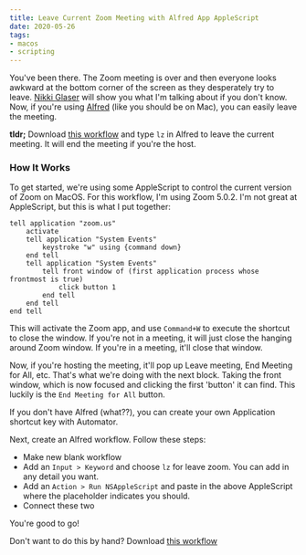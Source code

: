 ```yaml
---
title: Leave Current Zoom Meeting with Alfred App AppleScript
date: 2020-05-26
tags:
- macos
- scripting
---
```

You've been there. The Zoom meeting is over and then everyone looks awkward at the bottom corner of the screen as they desperately try to leave. [Nikki Glaser](https://youtu.be/2DPw5xIupvc?t=148) will show you what I'm talking about if you don't know.  Now, if you're using [Alfred](https://www.alfredapp.com/) (like you should be on Mac), you can easily leave the meeting.

<!--more-->

**tldr;** Download [this workflow](/uploads/2020/LeaveZoom.1.0.0.alfredworkflow) and type `lz` in Alfred to leave the current meeting. It will end the meeting if you're the host.

### How It Works

To get started, we're using some AppleScript to control the current version of Zoom on MacOS.  For this workflow, I'm using Zoom 5.0.2.  I'm not great at AppleScript, but this is what I put together:

```applescript
tell application "zoom.us"
	activate
	tell application "System Events"
		keystroke "w" using {command down}
	end tell
	tell application "System Events"
		tell front window of (first application process whose frontmost is true)
			click button 1
		end tell
	end tell
end tell
```

This will activate the Zoom app, and use `Command+W` to execute the shortcut to close the window.  If you're not in a meeting, it will just close the hanging around Zoom window.  If you're in a meeting, it'll close that window.

Now, if you're hosting the meeting, it'll pop up Leave meeting, End Meeting for All, etc.  That's what we're doing with the next block. Taking the front window, which is now focused and clicking the first 'button' it can find. This luckily is the `End Meeting for All` button.

If you don't have Alfred (what??), you can create your own Application shortcut key with Automator.

Next, create an Alfred workflow.  Follow these steps:

* Make new blank workflow
* Add an `Input > Keyword` and choose `lz` for leave zoom. You can add in any detail you want.
* Add an `Action > Run NSAppleScript` and paste in the above AppleScript where the placeholder indicates you should.
* Connect these two

You're good to go!

Don't want to do this by hand? Download [this workflow](/uploads/2020/LeaveZoom.1.0.0.alfredworkflow) 

